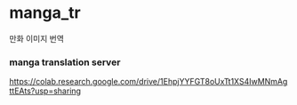 # manga_tr
만화 이미지 번역 

### manga translation server
https://colab.research.google.com/drive/1EhpjYYFGT8oUxTt1XS4IwMNmAgttEAts?usp=sharing